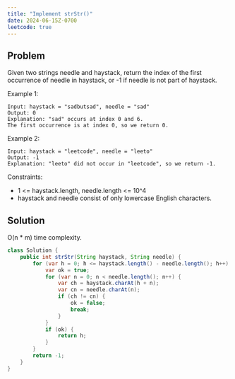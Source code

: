 ```yaml
---
title: "Implement strStr()"
date: 2024-06-15Z-0700
leetcode: true
---
```


## Problem

Given two strings needle and haystack, return the index of the first occurrence of needle in haystack, or -1 if needle is not part of haystack.

Example 1:

```text
Input: haystack = "sadbutsad", needle = "sad"
Output: 0
Explanation: "sad" occurs at index 0 and 6.
The first occurrence is at index 0, so we return 0.
```

Example 2:

```text
Input: haystack = "leetcode", needle = "leeto"
Output: -1
Explanation: "leeto" did not occur in "leetcode", so we return -1.
```

Constraints:

- 1 <= haystack.length, needle.length <= 10^4
- haystack and needle consist of only lowercase English characters.

## Solution

O(n \* m) time complexity.

```java
class Solution {
    public int strStr(String haystack, String needle) {
        for (var h = 0; h <= haystack.length() - needle.length(); h++) {
            var ok = true;
            for (var n = 0; n < needle.length(); n++) {
                var ch = haystack.charAt(h + n);
                var cn = needle.charAt(n);
                if (ch != cn) {
                    ok = false;
                    break;
                }
            }
            if (ok) {
                return h;
            }
        }
        return -1;
    }
}
```

